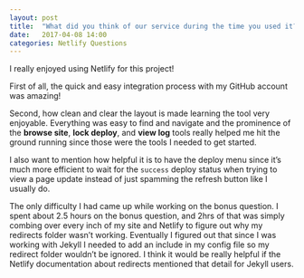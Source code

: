 ```yaml
---
layout: post
title:  "What did you think of our service during the time you used it?"
date:   2017-04-08 14:00
categories: Netlify Questions
---
```

I really enjoyed using Netlify for this project!

First of all, the quick and easy integration process with my GitHub account was amazing!

Second, how clean and clear the layout is made learning the tool very enjoyable. Everything was easy to find and navigate and the prominence of the **browse site**, **lock deploy**, and **view log** tools really helped me hit the ground running since those were the tools I needed to get started.

I also want to mention how helpful it is to have the deploy menu since it’s much more efficient to wait for the `success` deploy status when trying to view a page update instead of just spamming the refresh button like I usually do.

The only difficulty I had came up while working on the bonus question. I spent about 2.5 hours on the bonus question, and 2hrs of that was simply combing over every inch of my site and Netlify to figure out why my redirects folder wasn’t working. Eventually I figured out that since I was working with Jekyll I needed to add an include in my config file so my redirect folder wouldn’t be ignored. I think it would be really helpful if the Netlify documentation about redirects mentioned that detail for Jekyll users. 
